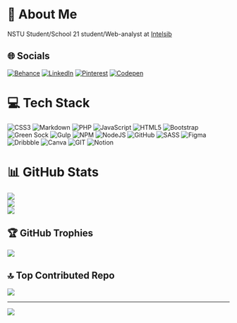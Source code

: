 
# 💫 About Me

NSTU Student/School 21 student/Web-analyst at <a href="https://intelsib.ru">Intelsib</a>

## 🌐 Socials

[![Behance](https://img.shields.io/badge/Behance-1769ff?logo=behance&logoColor=white)](https://behance.net/syhanoff) [![LinkedIn](https://img.shields.io/badge/LinkedIn-%230077B5.svg?logo=linkedin&logoColor=white)](https://linkedin.com/in/syhanoff) [![Pinterest](https://img.shields.io/badge/Pinterest-%23E60023.svg?logo=Pinterest&logoColor=white)](https://pinterest.com/syhanoff/) [![Codepen](https://img.shields.io/badge/Codepen-000000?style=for-the-badge&logo=codepen&logoColor=white)](https://codepen.io/syhanoff)

# 💻 Tech Stack

![CSS3](https://img.shields.io/badge/css3-%231572B6.svg?style=for-the-badge&logo=css3&logoColor=white) ![Markdown](https://img.shields.io/badge/markdown-%23000000.svg?style=for-the-badge&logo=markdown&logoColor=white) ![PHP](https://img.shields.io/badge/php-%23777BB4.svg?style=for-the-badge&logo=php&logoColor=white) ![JavaScript](https://img.shields.io/badge/javascript-%23323330.svg?style=for-the-badge&logo=javascript&logoColor=%23F7DF1E) ![HTML5](https://img.shields.io/badge/html5-%23E34F26.svg?style=for-the-badge&logo=html5&logoColor=white) ![Bootstrap](https://img.shields.io/badge/bootstrap-%23563D7C.svg?style=for-the-badge&logo=bootstrap&logoColor=white) ![Green Sock](https://img.shields.io/badge/green%20sock-88CE02?style=for-the-badge&logo=greensock&logoColor=white) ![Gulp](https://img.shields.io/badge/GULP-%23CF4647.svg?style=for-the-badge&logo=gulp&logoColor=white) ![NPM](https://img.shields.io/badge/NPM-%23000000.svg?style=for-the-badge&logo=npm&logoColor=white) ![NodeJS](https://img.shields.io/badge/node.js-6DA55F?style=for-the-badge&logo=node.js&logoColor=white) ![GitHub](https://img.shields.io/badge/GitHub-%23121011.svg?style=for-the-badge&logo=github&logoColor=white) ![SASS](https://img.shields.io/badge/SASS-hotpink.svg?style=for-the-badge&logo=SASS&logoColor=white)  ![Figma](https://img.shields.io/badge/figma-%23F24E1E.svg?style=for-the-badge&logo=figma&logoColor=white) ![Dribbble](https://img.shields.io/badge/Dribbble-EA4C89?style=for-the-badge&logo=dribbble&logoColor=white) ![Canva](https://img.shields.io/badge/Canva-%2300C4CC.svg?style=for-the-badge&logo=Canva&logoColor=white) ![GIT](https://img.shields.io/badge/Git-fc6d26?style=for-the-badge&logo=git&logoColor=white) ![Notion](https://img.shields.io/badge/Notion-%23000000.svg?style=for-the-badge&logo=notion&logoColor=white)

# 📊 GitHub Stats

![](https://github-readme-stats.vercel.app/api?username=Syhanoff&theme=dark&hide_border=false&include_all_commits=false&count_private=false)<br/>
![](https://github-readme-streak-stats.herokuapp.com/?user=Syhanoff&theme=dark&hide_border=false)<br/>
![](https://github-readme-stats.vercel.app/api/top-langs/?username=Syhanoff&theme=dark&hide_border=false&include_all_commits=false&count_private=false&layout=compact)

## 🏆 GitHub Trophies

![](https://github-profile-trophy.vercel.app/?username=Syhanoff&theme=juicyfresh&no-frame=true&no-bg=false&margin-w=4)


## 🔝 Top Contributed Repo

![](https://github-contributor-stats.vercel.app/api?username=Syhanoff&limit=5&theme=dark&combine_all_yearly_contributions=true)

---
[![](https://visitcount.itsvg.in/api?id=Syhanoff&icon=5&color=0)](https://visitcount.itsvg.in)

<!-- Proudly created with GPRM ( https://gprm.itsvg.in ) -->
